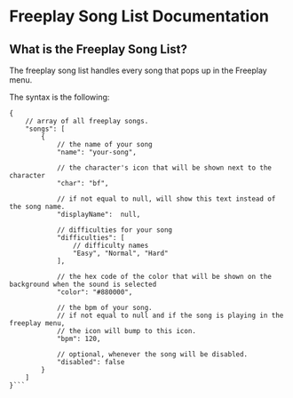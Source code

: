 # Freeplay Song List Documentation

## What is the Freeplay Song List?

The freeplay song list handles every song that pops up in the Freeplay menu.

The syntax is the following:

```jsonc
{
    // array of all freeplay songs.
    "songs": [
        {
            // the name of your song
            "name": "your-song",

            // the character's icon that will be shown next to the character
            "char": "bf",

            // if not equal to null, will show this text instead of the song name.
            "displayName":  null, 

            // difficulties for your song
            "difficulties": [
                // difficulty names
                "Easy", "Normal", "Hard"
            ],

            // the hex code of the color that will be shown on the background when the sound is selected
            "color": "#880000",

            // the bpm of your song.
            // if not equal to null and if the song is playing in the freeplay menu,
            // the icon will bump to this icon.
            "bpm": 120,

            // optional, whenever the song will be disabled.
            "disabled": false
        }
    ]
}```